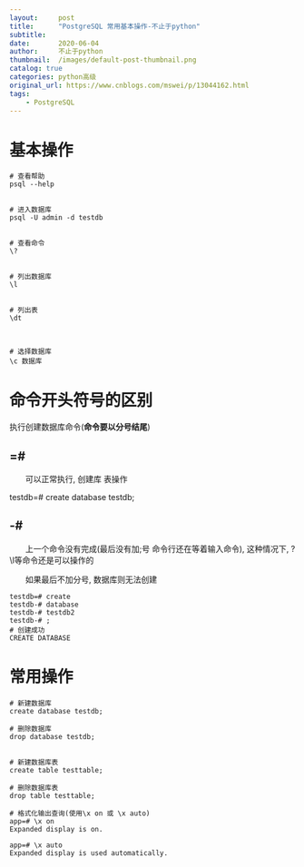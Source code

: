 ```yaml
---
layout:     post
title:      "PostgreSQL 常用基本操作-不止于python"
subtitle:   
date:       2020-06-04
author:     不止于python
thumbnail:  /images/default-post-thumbnail.png
catalog: true
categories: python高级
original_url: https://www.cnblogs.com/mswei/p/13044162.html
tags:
    - PostgreSQL
---
```

# 基本操作

```
# 查看帮助
psql --help


# 进入数据库
psql -U admin -d testdb


# 查看命令
\?


# 列出数据库
\l


# 列出表
\dt



# 选择数据库
\c 数据库
```

# 命令开头符号的区别

执行创建数据库命令(**命令要以分号结尾**)

## **=#**

　　可以正常执行, 创建库 表操作

testdb=# create database testdb;

## **-#**

　　上一个命令没有完成(最后没有加;号 命令行还在等着输入命令), 这种情况下, \? \l等命令还是可以操作的

　　如果最后不加分号, 数据库则无法创建

```
testdb=# create
testdb-# database
testdb-# testdb2
testdb-# ;
# 创建成功
CREATE DATABASE
```

# 常用操作

```
# 新建数据库
create database testdb;

# 删除数据库
drop database testdb;


# 新建数据库表
create table testtable;

# 删除数据库表
drop table testtable;

# 格式化输出查询(使用\x on 或 \x auto)
app=# \x on
Expanded display is on.

app=# \x auto
Expanded display is used automatically.
```
